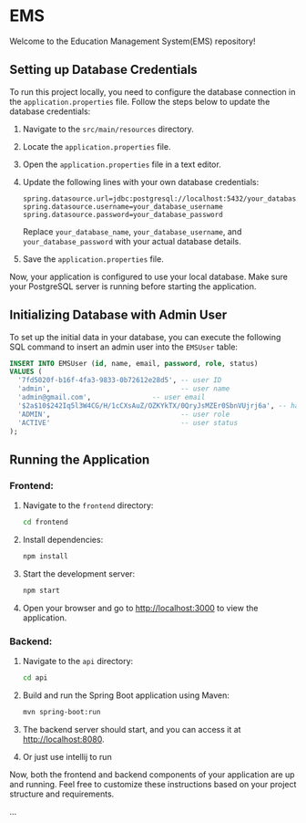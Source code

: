 # EMS

Welcome to the Education Management System(EMS) repository!

## Setting up Database Credentials

To run this project locally, you need to configure the database connection in the `application.properties` file. Follow the steps below to update the database credentials:

1. Navigate to the `src/main/resources` directory.

2. Locate the `application.properties` file.

3. Open the `application.properties` file in a text editor.

4. Update the following lines with your own database credentials:

    ```properties
    spring.datasource.url=jdbc:postgresql://localhost:5432/your_database_name
    spring.datasource.username=your_database_username
    spring.datasource.password=your_database_password
    ```

    Replace `your_database_name`, `your_database_username`, and `your_database_password` with your actual database details.

5. Save the `application.properties` file.

Now, your application is configured to use your local database. Make sure your PostgreSQL server is running before starting the application.

## Initializing Database with Admin User

To set up the initial data in your database, you can execute the following SQL command to insert an admin user into the `EMSUser` table:

```sql
INSERT INTO EMSUser (id, name, email, password, role, status)
VALUES (
  '7fd5020f-b16f-4fa3-9833-0b72612e28d5', -- user ID
  'admin',                                -- user name
  'admin@gmail.com',               -- user email
  '$2a$10$242Iq5l3W4CG/H/1cCXsAuZ/OZKYkTX/0QryJsMZEr0SbnVUjrj6a', -- hashed password (original password : 123456)
  'ADMIN',                                -- user role
  'ACTIVE'                                -- user status
);
```
## Running the Application

### Frontend:

1. Navigate to the `frontend` directory:

    ```bash
    cd frontend
    ```

2. Install dependencies:

    ```bash
    npm install
    ```

3. Start the development server:

    ```bash
    npm start
    ```

4. Open your browser and go to [http://localhost:3000](http://localhost:3000) to view the application.

### Backend:

1. Navigate to the `api` directory:

    ```bash
    cd api
    ```

2. Build and run the Spring Boot application using Maven:

    ```bash
    mvn spring-boot:run
    ```

3. The backend server should start, and you can access it at [http://localhost:8080](http://localhost:8080).
4. Or just use intellij to run

Now, both the frontend and backend components of your application are up and running. Feel free to customize these instructions based on your project structure and requirements.


...

